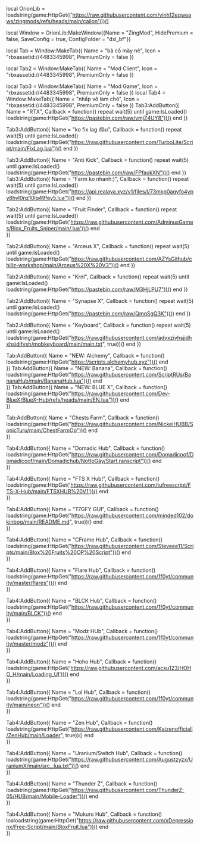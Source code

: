 local OrionLib = loadstring(game:HttpGet(('https://raw.githubusercontent.com/vinh12eqweaws/zingmods/refs/heads/main/cailon')))()

local Window = OrionLib:MakeWindow({Name = "ZingMod", HidePremium = false, SaveConfig = true, ConfigFolder = "dxl_bf"})

local Tab = Window:MakeTab({
	Name = "bà cố mày nè",
	Icon = "rbxassetid://4483345998",
	PremiumOnly = false
})

local Tab2 = Window:MakeTab({
	Name = "Mod Client",
	Icon = "rbxassetid://4483345998",
	PremiumOnly = false
})

local Tab3 = Window:MakeTab({
	Name = "Mod Game",
	Icon = "rbxassetid://4483345998",
	PremiumOnly = false
})
local Tab4 = Window:MakeTab({
	Name = "nhấp vô làm chó",
	Icon = "rbxassetid://4483345998",
	PremiumOnly = false
})
Tab3:AddButton({
	Name = "RTX",
	Callback = function()
        repeat wait(5) until game:IsLoaded()
        loadstring(game:HttpGet("https://pastebin.com/raw/vmjZ4UY8"))()
end
})

Tab3:AddButton({
	Name = "ko fix lag đâu",
	Callback = function()
        repeat wait(5) until game:IsLoaded()
      loadstring(game:HttpGet("https://raw.githubusercontent.com/TurboLite/Script/main/FixLag.lua"))()
end
})

Tab3:AddButton({
	Name = "Anti Kick",
	Callback = function()
        repeat wait(5) until game:IsLoaded()
     loadstring(game:HttpGet("https://pastebin.com/raw/FPfaukXN"))()
end
})
Tab3:AddButton({
	Name = "Farm ko nhanh:)",
	Callback = function()
        repeat wait(5) until game:IsLoaded()
        loadstring(game:HttpGet("https://api.realaya.xyz/v1/files/l/73mkp0aqyfo4ypy8hvl0nz10lq49fey5.lua"))()
end
})


Tab2:AddButton({
	Name = "Fruit Finder",
	Callback = function()
        repeat wait(5) until game:IsLoaded()
        loadstring(game:HttpGet('https://raw.githubusercontent.com/AdminusGames/Blox_Fruits_Sniper/main/.lua'))()
  	end    
})

Tab2:AddButton({
	Name = "Arceus X",
	Callback = function()
        repeat wait(5) until game:IsLoaded()
      loadstring(game:HttpGet("https://raw.githubusercontent.com/AZYsGithub/chillz-workshop/main/Arceus%20X%20V3"))()
end
})

Tab2:AddButton({
	Name = "Krnl",
	Callback = function()
        repeat wait(5) until game:IsLoaded()
      loadstring(game:HttpGet("https://pastebin.com/raw/M3HjLPU7"))()
end
})

Tab2:AddButton({
	Name = "Synapse X",
	Callback = function()
        repeat wait(5) until game:IsLoaded()
      loadstring(game:HttpGet("https://pastebin.com/raw/QmqSgQ3K"))()
end
})

Tab2:AddButton({
	Name = "Keyboard",
	Callback = function()
        repeat wait(5) until game:IsLoaded()
     loadstring(game:HttpGet("https://raw.githubusercontent.com/advxzivhsjjdhxhsidifvsh/mobkeyboard/main/main.txt", true))()
end
})

Tab:AddButton({
	Name = "NEW: Alchemy",
	Callback = function()
       loadstring(game:HttpGet("https://scripts.alchemyhub.xyz"))()
  	end    
})
Tab:AddButton({
	Name = "NEW: Banana",
	Callback = function()
     loadstring(game:HttpGet("https://raw.githubusercontent.com/ScriptRUs/BananaHub/main/BananaHub.lua"))()
  	end    
})
Tab:AddButton({
	Name = "NEW: BLUE X",
	Callback = function()
      loadstring(game:HttpGet("https://raw.githubusercontent.com/Dev-BlueX/BlueX-Hub/refs/heads/main/EN.lua"))()
  	end    
})

Tab:AddButton({
	Name = "Chests Farm",
	Callback = function()
        loadstring(game:HttpGet("https://raw.githubusercontent.com/NickelHUBB/SonicTuru/main/ChestFarmOp"))()
end    
})


Tab4:AddButton({
	Name = "Domadic Hub",
	Callback = function()
        loadstring(game:HttpGet("https://raw.githubusercontent.com/Domadicoof/Domadicoof/main/Domadichub/NottoGay/Start.ranscript"))()
  	end    
})

Tab4:AddButton({
	Name = "FTS X Hub!",
	Callback = function()
        loadstring(game:HttpGet('https://raw.githubusercontent.com/tufreescript/FTS-X-Hub/main/FTSXHUB%20V1'))()
  	end    
})

Tab4:AddButton({
	Name = "T7GFY GUI",
	Callback = function()
        loadstring(game:HttpGet("https://raw.githubusercontent.com/minded102/dokinbog/main/README.md", true))()
  	end    
})

Tab4:AddButton({
	Name = "CFrame Hub",
	Callback = function()
        loadstring(game:HttpGet("https://raw.githubusercontent.com/Steveee11/Scripts/main/Blox%20Fruits%20OP%20Script"))()
  	end    
})

Tab4:AddButton({
	Name = "Flare Hub",
	Callback = function()
        loadstring(game:HttpGet("https://raw.githubusercontent.com/1f0yt/community/master/flares"))()
  	end    
})

Tab4:AddButton({
	Name = "BLCK Hub",
	Callback = function()
        loadstring(game:HttpGet("https://raw.githubusercontent.com/1f0yt/community/main/BLCK"))()
  	end    
})

Tab4:AddButton({
	Name = "Modz HUb",
	Callback = function()
        loadstring(game:HttpGet("https://raw.githubusercontent.com/1f0yt/community/master/modz"))()
  	end    
})

Tab4:AddButton({
	Name = "Hoho Hub",
	Callback = function()
        loadstring(game:HttpGet('https://raw.githubusercontent.com/acsu123/HOHO_H/main/Loading_UI'))()
  	end    
})

Tab4:AddButton({
	Name = "Lol Hub",
	Callback = function()
        loadstring(game:HttpGet("https://raw.githubusercontent.com/1f0yt/community/main/neon"))()
  	end    
})

Tab4:AddButton({
	Name = "Zen Hub",
	Callback = function()
        loadstring(game:HttpGet("https://raw.githubusercontent.com/Kaizenofficiall/ZenHub/main/Loader", true))()
  	end    
})

Tab4:AddButton({
	Name = "Uranium/Switch Hub",
	Callback = function()
        loadstring(game:HttpGet("https://raw.githubusercontent.com/Augustzyzx/UraniumX/main/src_.lua.txt"))()
  	end    
})


Tab4:AddButton({
	Name = "Thunder Z",
	Callback = function()
        loadstring(game:HttpGet("https://raw.githubusercontent.com/ThunderZ-05/HUB/main/Mobile-Loader"))()
  	end    
})

Tab4:AddButton({
	Name = "Mukuro Hub",
	Callback = function()
        loaloadstring(game:HttpGet("https://raw.githubusercontent.com/xDepressionx/Free-Script/main/BloxFruit.lua"))()
  	end    
})

